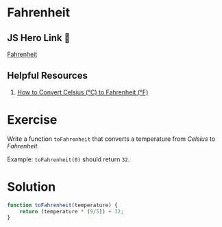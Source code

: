 # Fahrenheit

## JS Hero Link 🥋

[Fahrenheit](https://www.jshero.net/en/koans/fahrenheit.html)

## Helpful Resources

1. [How to Convert Celsius (°C) to Fahrenheit (°F)](https://bit.ly/3ANq1eg)

# Exercise
Write a function `toFahrenheit` that converts a temperature from *Celsius* to *Fahrenheit*.

Example: `toFahrenheit(0)` should return `32`.

# Solution

```js
function toFahrenheit(temperature) {
    return (temperature * (9/5)) + 32;
}
```